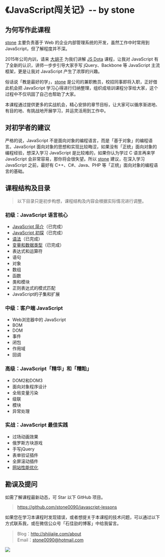 # 《JavaScript闯关记》-- by stone

## 为何写作此课程

[stone](http://shijiajie.com/about/) 主要负责基于 Web 的企业内部管理系统的开发，虽然工作中时常用到 JavaScript，但了解程度并不深。

2015年公司内训，请来 [大胡子](http://weibo.com/zhihuijiang) 为我们讲解 [JS Dota](http://ibagsoft.github.io/js_dota/) 课程，让我对 JavaScript 有了全新的认识，讲师一步步引导大家手写 jQuery、Backbone 等 JavaScript 主流框架，更是让我对 JavaScript 产生了浓厚的兴趣。

俗话说「教是最好的学」，[stone](http://shijiajie.com/about/) 是公司的兼职教员，校招同事即将入职，正好借此机会把 JavaScript 学习心得进行归纳整理，组织成培训课程分享给大家，这个过程中不仅巩固了自己也帮助了大家。

本课程通过提供更多的实战机会，精心安排的章节目标，让大家可以循序渐进地、有目的地、有挑战地开展学习，并运灵活用到工作中。

## 对初学者的建议

严格的说，JavaScript 不是面向对象的编程语言，而是「基于对象」的编程语言。JavaScript 面向对象的思想和实现比较晦涩，如果没有「正统」面向对象的编程经验，想深入学习 JavaScript 是比较难的，如果你认为学过 C 语言再来学 JavaScript 会非常容易，那你将会很失望。所以 [stone](http://shijiajie.com/about/) 建议，在深入学习 JavaScript 之前，最好有 C++、C#、Java、PHP 等「正统」面向对象的编程语言的基础。

## 课程结构及目录
> 以下目录只是初步构想，课程结构及内容会根据实际情况进行调整。

### 初级：JavaScript 语言核心
- [JavaScript 简介](/1.1-Introduction.md)（已完成）
- [JavaScript 初探](/1.2-FirstExploration.md)（已完成）
- [语法](/1.3-Syntax.md)（已完成）
- [变量和数据类型](/1.4-Variable&Types.md)（已完成）
- 表达式和运算符
- 语句
- 对象
- 数组
- 函数
- 类和模块
- 正则表达式的模式匹配
- JavaScript的子集和扩展

### 中级：客户端 JavaScript
- Web浏览器中的 JavaScript
- BOM
- DOM
- 事件
- 闭包
- 作用域
- 回调

### 高级：JavaScript「精华」和「糟粕」
- DOM2和DOM3
- 面向对象程序设计
- 全局变量污染
- 级联
- 模块
- 异常处理

### 实战：JavaScript 最佳实践
- 过场动画效果
- 俄罗斯方块游戏
- 手写jQuery
- 表单验证插件
- 全屏滚动插件
- [网站性能优化](http://www.imooc.com/view/50)

## 勘误及提问

如需了解课程最新动态，可 Star 以下 GitHub 项目。

> https://github.com/stone0090/javascript-lessons

如果您在学习本课程时发现错误，或者想提关于本课程的技术问题，可以通过以下方式联系我，或在微信公众号「石佳劼的博客」中给我留言。

> Blog：http://shijiajie.com/about  
> Email：stone0090@hotmail.com

![](http://7xkhp9.com1.z0.glb.clouddn.com/blog/other/blog_statement_20160618_01.png?imageView2/2/w/650/interlace/1/q/100)